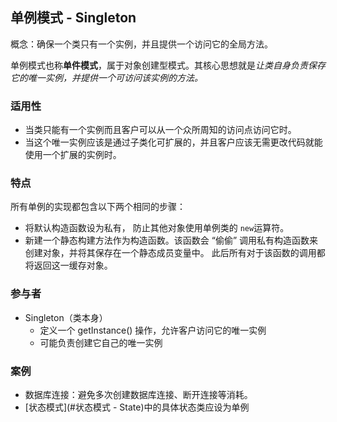 ## 单例模式 - Singleton

概念：确保一个类只有一个实例，并且提供一个访问它的全局方法。

单例模式也称**单件模式**，属于对象创建型模式。其核心思想就是*让类自身负责保存它的唯一实例，并提供一个可访问该实例的方法。*

### 适用性

- 当类只能有一个实例而且客户可以从一个众所周知的访问点访问它时。
- 当这个唯一实例应该是通过子类化可扩展的，并且客户应该无需更改代码就能使用一个扩展的实例时。

### 特点

所有单例的实现都包含以下两个相同的步骤：

- 将默认构造函数设为私有， 防止其他对象使用单例类的 `new`运算符。
- 新建一个静态构建方法作为构造函数。该函数会 “偷偷” 调用私有构造函数来创建对象，并将其保存在一个静态成员变量中。 此后所有对于该函数的调用都将返回这一缓存对象。

### 参与者

- Singleton（类本身）
    - 定义一个 getInstance() 操作，允许客户访问它的唯一实例
    - 可能负责创建它自己的唯一实例

### 案例

- 数据库连接：避免多次创建数据库连接、断开连接等消耗。
- [状态模式](#状态模式 - State)中的具体状态类应设为单例
